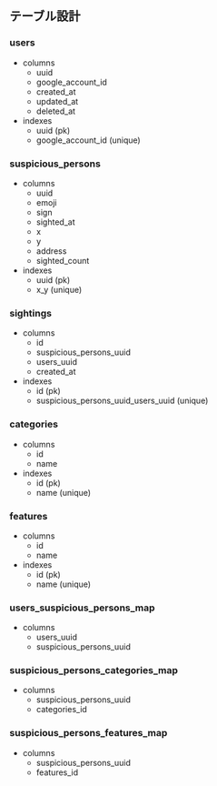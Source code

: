 ## テーブル設計
### users
- columns
  - uuid
  - google_account_id
  - created_at
  - updated_at
  - deleted_at
- indexes
  - uuid (pk)
  - google_account_id (unique)

### suspicious_persons
- columns
  - uuid
  - emoji
  - sign
  - sighted_at
  - x
  - y
  - address
  - sighted_count
- indexes
  - uuid (pk)
  - x_y (unique)

### sightings
- columns
  - id
  - suspicious_persons_uuid
  - users_uuid
  - created_at
- indexes
  - id (pk)
  - suspicious_persons_uuid_users_uuid (unique)

### categories
- columns
  - id
  - name
- indexes
  - id (pk)
  - name (unique)

### features
- columns
  - id
  - name
- indexes
  - id (pk)
  - name (unique)

### users_suspicious_persons_map
- columns
  - users_uuid
  - suspicious_persons_uuid

### suspicious_persons_categories_map
- columns
  - suspicious_persons_uuid
  - categories_id

### suspicious_persons_features_map
- columns
  - suspicious_persons_uuid
  - features_id
